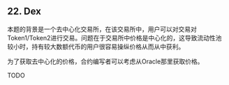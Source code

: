 ## 22. Dex

本题的背景是一个去中心化交易所，在该交易所中，用户可以对交易对Token1/Token2进行交易。问题在于交易所中价格是中心化的，这导致流动性池较小时，持有较大数额代币的用户很容易操纵价格从而从中获利。

为了获取去中心化的价格，合约编写者可以考虑从Oracle那里获取价格。

TODO

